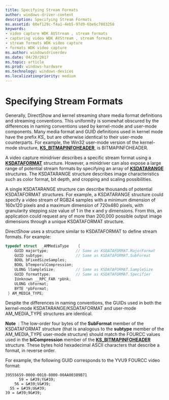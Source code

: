```yaml
---
title: Specifying Stream Formats
author: windows-driver-content
description: Specifying Stream Formats
ms.assetid: 60ef129c-f4a1-4eb5-97d9-6be6c7803258
keywords:
- video capture WDK AVStream , stream formats
- capturing video WDK AVStream , stream formats
- stream formats WDK video capture
- formats WDK video capture
ms.author: windowsdriverdev
ms.date: 04/20/2017
ms.topic: article
ms.prod: windows-hardware
ms.technology: windows-devices
ms.localizationpriority: medium
---
```


# Specifying Stream Formats


Generally, DirectShow and kernel streaming share media format definitions and streaming conventions. This uniformity is somewhat obscured by the differences in naming conventions used by kernel-mode and user-mode components. Many media format and GUID definitions used in kernel mode have the prefix *KS\_* but are otherwise identical to their user-mode counterparts. For example, the Win32 user-mode version of the kernel-mode structure, [**KS\_BITMAPINFOHEADER**](https://msdn.microsoft.com/library/windows/hardware/ff567305), is BITMAPINFOHEADER.

A video capture minidriver describes a specific stream format using a [**KSDATAFORMAT**](https://msdn.microsoft.com/library/windows/hardware/ff561656) structure. However, a minidriver can also expose a large range of potential stream formats by specifying an array of [**KSDATARANGE**](https://msdn.microsoft.com/library/windows/hardware/ff561658) structures. The KSDATARANGE structure describes image characteristics such as color format, bit depth, and cropping and scaling possibilities.

A single KSDATARANGE structure can describe thousands of potential KSDATAFORMAT structures. For example, a KSDATARANGE structure could specify a video stream of RGB24 samples with a minimum dimension of 160x120 pixels and a maximum dimension of 720x480 pixels, with granularity stepping size value of 1 in the x and y dimensions. From this, an application could request any of more than 200,000 possible output image dimensions through a unique KSDATAFORMAT structure.

DirectShow uses a structure similar to KSDATAFORMAT to define stream formats. For example:

```cpp
typedef struct  _AMMediaType    {
    GUID majortype;            // Same as KSDATAFORMAT.MajorFormat
    GUID subtype;              // Same as KSDATAFORMAT.SubFormat
    BOOL bFixedSizeSamples;
    BOOL bTemporalCompression;
    ULONG lSampleSize;         // Same as KSDATAFORMAT.SampleSize
    GUID formattype;           // Same as KSDATAFORMAT.Specifier
    IUnknown __RPC_FAR *pUnk;
    ULONG cbFormat;
    BYTE *pbFormat;
 } AM_MEDIA_TYPE;
```

Despite the differences in naming conventions, the GUIDs used in both the kernel-mode KSDATARANGE/KSDATAFORMAT and user-mode AM\_MEDIA\_TYPE structures are identical.

**Note**  : The low-order four bytes of the **SubFormat** member of the KSDATAFORMAT structure (that is analogous to the **subtype** member of the AM\_MEDIA\_TYPE user-mode structure) should match the FOURCC values used in the **biCompression** member of the [**KS\_BITMAPINFOHEADER**](https://msdn.microsoft.com/library/windows/hardware/ff567305) structure. These bytes hold hexadecimal ASCII characters that describe a format, in reverse order.

For example, the following GUID corresponds to the YVU9 FOURCC video format:

```Example
39555659-0000-0010-8000-00AA00389B71
      59 = &#39;Y&#39;
    56 = &#39;V&#39;
  55 = &#39;U&#39;
39 = &#39;9&#39;
```
